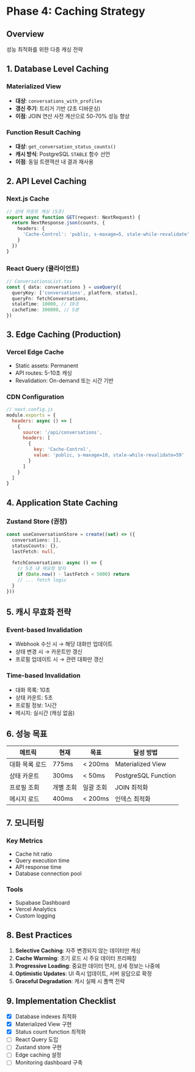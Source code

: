 # Phase 4: Caching Strategy

## Overview
성능 최적화를 위한 다층 캐싱 전략

## 1. Database Level Caching

### Materialized View
- **대상**: `conversations_with_profiles`
- **갱신 주기**: 트리거 기반 (2초 디바운싱)
- **이점**: JOIN 연산 사전 계산으로 50-70% 성능 향상

### Function Result Caching
- **대상**: `get_conversation_status_counts()`
- **캐시 방식**: PostgreSQL `STABLE` 함수 선언
- **이점**: 동일 트랜잭션 내 결과 재사용

## 2. API Level Caching

### Next.js Cache
```typescript
// 상태 카운트 캐싱 (5초)
export async function GET(request: NextRequest) {
  return NextResponse.json(counts, {
    headers: {
      'Cache-Control': 'public, s-maxage=5, stale-while-revalidate'
    }
  })
}
```

### React Query (클라이언트)
```typescript
// ConversationsList.tsx
const { data: conversations } = useQuery({
  queryKey: ['conversations', platform, status],
  queryFn: fetchConversations,
  staleTime: 10000, // 10초
  cacheTime: 300000, // 5분
})
```

## 3. Edge Caching (Production)

### Vercel Edge Cache
- Static assets: Permanent
- API routes: 5-10초 캐싱
- Revalidation: On-demand 또는 시간 기반

### CDN Configuration
```javascript
// next.config.js
module.exports = {
  headers: async () => [
    {
      source: '/api/conversations',
      headers: [
        {
          key: 'Cache-Control',
          value: 'public, s-maxage=10, stale-while-revalidate=59'
        }
      ]
    }
  ]
}
```

## 4. Application State Caching

### Zustand Store (권장)
```typescript
const useConversationStore = create((set) => ({
  conversations: [],
  statusCounts: {},
  lastFetch: null,
  
  fetchConversations: async () => {
    // 5초 내 재요청 방지
    if (Date.now() - lastFetch < 5000) return
    // ... fetch logic
  }
}))
```

## 5. 캐시 무효화 전략

### Event-based Invalidation
- Webhook 수신 시 → 해당 대화만 업데이트
- 상태 변경 시 → 카운트만 갱신
- 프로필 업데이트 시 → 관련 대화만 갱신

### Time-based Invalidation
- 대화 목록: 10초
- 상태 카운트: 5초  
- 프로필 정보: 1시간
- 메시지: 실시간 (캐싱 없음)

## 6. 성능 목표

| 메트릭 | 현재 | 목표 | 달성 방법 |
|--------|------|------|----------|
| 대화 목록 로드 | 775ms | < 200ms | Materialized View |
| 상태 카운트 | 300ms | < 50ms | PostgreSQL Function |
| 프로필 조회 | 개별 조회 | 일괄 조회 | JOIN 최적화 |
| 메시지 로드 | 400ms | < 200ms | 인덱스 최적화 |

## 7. 모니터링

### Key Metrics
- Cache hit ratio
- Query execution time  
- API response time
- Database connection pool

### Tools
- Supabase Dashboard
- Vercel Analytics
- Custom logging

## 8. Best Practices

1. **Selective Caching**: 자주 변경되지 않는 데이터만 캐싱
2. **Cache Warming**: 초기 로드 시 주요 데이터 프리페칭
3. **Progressive Loading**: 중요한 데이터 먼저, 상세 정보는 나중에
4. **Optimistic Updates**: UI 즉시 업데이트, 서버 응답으로 확정
5. **Graceful Degradation**: 캐시 실패 시 폴백 전략

## 9. Implementation Checklist

- [x] Database indexes 최적화
- [x] Materialized View 구현
- [x] Status count function 최적화
- [ ] React Query 도입
- [ ] Zustand store 구현
- [ ] Edge caching 설정
- [ ] Monitoring dashboard 구축